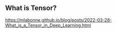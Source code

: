 ## What is Tensor?

https://mlabonne.github.io/blog/posts/2022-03-28-What_is_a_Tensor_in_Deep_Learning.html